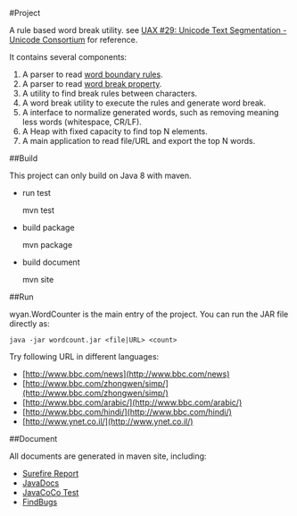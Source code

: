 #Project

A rule based word break utility. see [UAX #29: Unicode Text Segmentation - Unicode Consortium](http://unicode.org/reports/tr29/#Word_Boundaries) for reference.

It contains several components:

1. A parser to read [word boundary rules](http://unicode.org/reports/tr29/#Word_Boundary_Rules).
2. A parser to read [word break property](http://unicode.org/reports/tr29/#Table_Word_Break_Property_Values).
3. A utility to find break rules between characters.
4. A word break utility to execute the rules and generate word break.
5. A interface to normalize generated words, such as removing meaning less words (whitespace, CR/LF).
6. A Heap with fixed capacity to find top N elements.
7. A main application to read file/URL and export the top N words.

##Build

This project can only build on Java 8 with maven.
 
* run test

	mvn test

* build package
	
	mvn package

* build document
	
	mvn site

##Run

wyan.WordCounter is the main entry of the project. You can run the JAR file directly as:

	java -jar wordcount.jar <file|URL> <count>

Try following URL in different languages:

* [http://www.bbc.com/news](http://www.bbc.com/news)
* [http://www.bbc.com/zhongwen/simp/](http://www.bbc.com/zhongwen/simp/)
* [http://www.bbc.com/arabic/](http://www.bbc.com/arabic/)
* [http://www.bbc.com/hindi/](http://www.bbc.com/hindi/)
* [http://www.ynet.co.il/](http://www.ynet.co.il/)

##Document

All documents are generated in maven site, including:

* [Surefire Report](surefire-report.html)
* [JavaDocs](apidocs/index.html)
* [JavaCoCo Test](jacoco/index.html)
* [FindBugs](findbugs.html)

